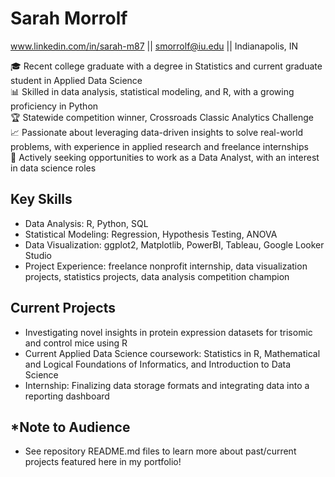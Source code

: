 # Sarah Morrolf
www.linkedin.com/in/sarah-m87 || smorrolf@iu.edu || Indianapolis, IN

🎓 Recent college graduate with a degree in Statistics and current graduate student in Applied Data Science  
📊 Skilled in data analysis, statistical modeling, and R, with a growing proficiency in Python  
🏆 Statewide competition winner, Crossroads Classic Analytics Challenge  
📈 Passionate about leveraging data-driven insights to solve real-world problems, with experience in applied research and freelance internships   
🎯 Actively seeking opportunities to work as a Data Analyst, with an interest in data science roles  

## Key Skills
- Data Analysis: R, Python, SQL
- Statistical Modeling: Regression, Hypothesis Testing, ANOVA
- Data Visualization: ggplot2, Matplotlib, PowerBI, Tableau, Google Looker Studio
- Project Experience: freelance nonprofit internship, data visualization projects, statistics projects, data analysis competition champion

## Current Projects
- Investigating novel insights in protein expression datasets for trisomic and control mice using R
- Current Applied Data Science coursework: Statistics in R, Mathematical and Logical Foundations of Informatics, and Introduction to Data Science
- Internship: Finalizing data storage formats and integrating data into a reporting dashboard 


## *Note to Audience
- See repository README.md files to learn more about past/current projects featured here in my portfolio!
